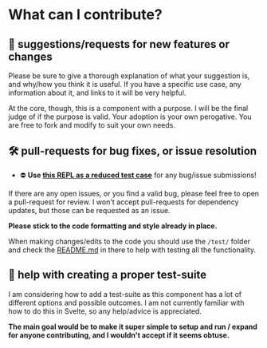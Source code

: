 
# What can I contribute?

## 🌟 suggestions/requests for new features or changes

Please be sure to give a thorough explanation of what your suggestion is, and why/how you think it is useful. If you have a specific use case, any information about it, and links to it will be very helpful.

At the core, though, this is a component with a purpose. I will be the final judge of if the purpose is valid. Your adoption is your own perogative. You are free to fork and modify to suit your own needs.

## 🛠 pull-requests for bug fixes, or issue resolution

- ⛔ **Use [this REPL as a reduced test case](https://svelte.dev/repl/030797781fd64ad88302d1343f5b2c43)** for any bug/issue submissions!

If there are any open issues, or you find a valid bug, please feel free to open a pull-request for review. I won't accept pull-requests for dependency updates, but those can be requested as an issue.

**Please stick to the code formatting and style already in place.**

When making changes/edits to the code you should use the `/test/` folder and check the [README.md](test/README.md) in there to help with testing all the functionality.

## 🧪 help with creating a proper test-suite

I am considering how to add a test-suite as this component has a lot of different options and possible outcomes. I am not currently familiar with how to do this in Svelte, so any help/advice is appreciated. 

**The main goal would be to make it super simple to setup and run / expand for anyone contributing, and I wouldn't accept if it seems obtuse.**
